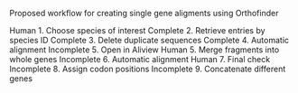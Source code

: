 Proposed workflow for creating single gene aligments using Orthofinder

Human       1. Choose species of interest
Complete    2. Retrieve entries by species ID
Complete    3. Delete duplicate sequences
Complete    4. Automatic alignment
Incomplete  5. Open in Aliview
Human       5. Merge fragments into whole genes
Incomplete  6. Automatic alignment
Human       7. Final check
Incomplete  8. Assign codon positions
Incomplete  9. Concatenate different genes